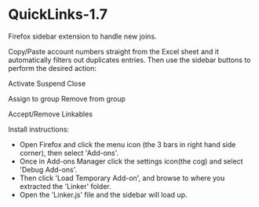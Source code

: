 # QuickLinks-1.7

Firefox sidebar extension to handle new joins.

Copy/Paste account numbers straight from the Excel sheet and it automatically filters out duplicates entries.
Then use the sidebar buttons to perform the desired action:

Activate
Suspend
Close

Assign to group
Remove from group

Accept/Remove Linkables

Install instructions:

- Open Firefox and click the menu icon (the 3 bars in right hand side corner), then select 'Add-ons'.
- Once in Add-ons Manager click the settings icon(the cog) and select 'Debug Add-ons'.
- Then click 'Load Temporary Add-on', and browse to where you extracted the 'Linker' folder.
- Open the 'Linker.js' file and the sidebar will load up.
